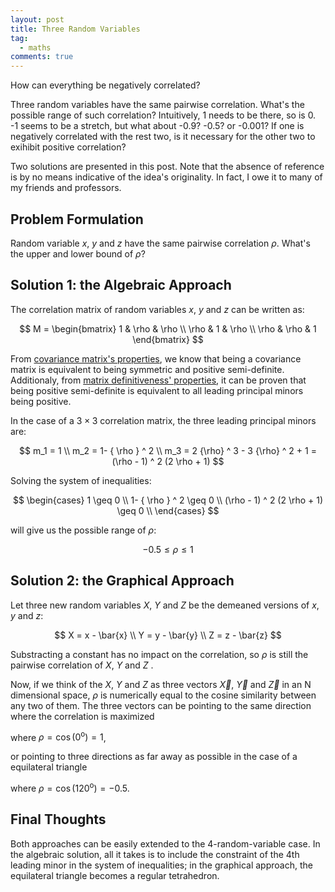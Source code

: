 ```yaml
---
layout: post
title: Three Random Variables
tag:
  - maths
comments: true
---
```

How can everything be negatively correlated?

Three random variables have the same pairwise correlation. What's the possible range of such correlation? Intuitively, 1 needs to be there, so is 0. -1 seems to be a stretch, but what about -0.9? -0.5? or -0.001? If one is negatively correlated with the rest two, is it necessary for the other two to exihibit positive correlation?

Two solutions are presented in this post. Note that the absence of reference is by no means indicative of the idea's originality. In fact, I owe it to many of my friends and professors.

## Problem Formulation
Random variable $x$, $y$ and $z$ have the same pairwise correlation $\rho$. What's the upper and lower bound of $\rho$?

## Solution 1: the Algebraic Approach
The correlation matrix of random variables $x$, $y$ and $z$ can be written as:

$$
M = \begin{bmatrix} 
1 & \rho & \rho \\
\rho & 1 & \rho \\
\rho & \rho & 1
\end{bmatrix}
$$

From [covariance matrix's properties](https://en.wikipedia.org/wiki/Covariance_matrix#Which_matrices_are_covariance_matrices?), we know that being a covariance matrix is equivalent to being symmetric and positive semi-definite. Additionaly, from [matrix definitiveness' properties](https://en.wikipedia.org/wiki/Definiteness_of_a_matrix#Characterizations), it can be proven that being positive semi-definite is equivalent to all leading principal minors being positive.

In the case of a $3 \times 3$ correlation matrix, the three leading principal minors are:

$$
m_1 = 1 \\
m_2 = 1- { \rho } ^ 2 \\
m_3 = 2 {\rho} ^ 3 - 3 {\rho} ^ 2 + 1 = (\rho - 1) ^ 2 (2 \rho + 1)
$$

Solving the system of inequalities:

$$
\begin{cases}
1 \geq 0 \\ 
1- { \rho } ^ 2 \geq 0 \\
(\rho - 1) ^ 2 (2 \rho + 1) \geq 0 \\
\end{cases}
$$

will give us the possible range of $\rho$:

$$
-0.5 \leq \rho \leq 1
$$

## Solution 2: the Graphical Approach
Let three new random variables $X$, $Y$ and $Z$ be the demeaned versions of $x$, $y$ and $z$:

$$
X = x - \bar{x} \\
Y = y - \bar{y} \\
Z = z - \bar{z}
$$

Substracting a constant has no impact on the correlation, so $\rho$ is still the pairwise correlation of $X$, $Y$ and $Z$ .


Now, if we think of the $X$, $Y$ and $Z$ as three vectors $\vec{X}$, $\vec{Y}$ and $\vec{Z}$ in an N dimensional space, $\rho$ is numerically equal to the cosine similarity between any two of them. The three vectors can be pointing to the same direction where the correlation is maximized

where $\rho = \cos(0^\text{o}) = 1$,

or pointing to three directions as far away as possible in the case of a equilateral triangle

where $\rho = \cos(120^\text{o}) = -0.5$.

## Final Thoughts
Both approaches can be easily extended to the 4-random-variable case. In the algebraic solution, all it takes is to include the constraint of the 4th leading minor in the system of inequalities; in the graphical approach, the equilateral triangle becomes a regular tetrahedron.
